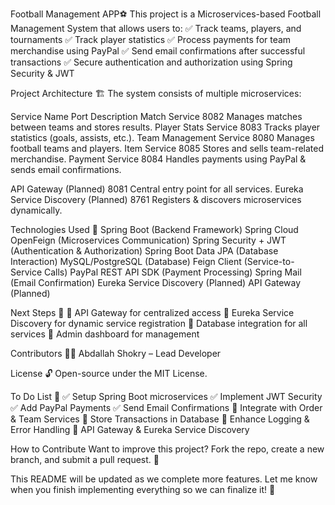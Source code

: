 Football Management APP⚽
This project is a Microservices-based Football Management System that allows users to:
✅ Track teams, players, and tournaments
✅ Track player statistics
✅ Process payments for team merchandise using PayPal
✅ Send email confirmations after successful transactions
✅ Secure authentication and authorization using Spring Security & JWT

Project Architecture 🏗️
The system consists of multiple microservices:

Service Name		Port	Description
Match Service		8082	Manages matches between teams and stores results.
Player Stats Service	8083	Tracks player statistics (goals, assists, etc.).
Team Management Service	8080	Manages football teams and players.
Item Service		8085	Stores and sells team-related merchandise.
Payment Service		8084	Handles payments using PayPal & sends email confirmations.


API Gateway (Planned)			8081	Central entry point for all services.
Eureka Service Discovery (Planned)	8761	Registers & discovers microservices dynamically.



Technologies Used 🚀
Spring Boot (Backend Framework)
Spring Cloud OpenFeign (Microservices Communication)
Spring Security + JWT (Authentication & Authorization)
Spring Boot Data JPA (Database Interaction)
MySQL/PostgreSQL (Database)
Feign Client (Service-to-Service Calls)
PayPal REST API SDK (Payment Processing)
Spring Mail (Email Confirmation)
Eureka Service Discovery (Planned)
API Gateway (Planned)


Next Steps 🚀
🔲 API Gateway for centralized access
🔲 Eureka Service Discovery for dynamic service registration
🔲 Database integration for all services
🔲 Admin dashboard for management


Contributors
👨‍💻 Abdallah Shokry – Lead Developer



License
🔓 Open-source under the MIT License.

To Do List 📝
✅ Setup Spring Boot microservices
✅ Implement JWT Security
✅ Add PayPal Payments
✅ Send Email Confirmations
🔲 Integrate with Order & Team Services
🔲 Store Transactions in Database
🔲 Enhance Logging & Error Handling
🔲 API Gateway & Eureka Service Discovery



How to Contribute
Want to improve this project? Fork the repo, create a new branch, and submit a pull request. 🚀

This README will be updated as we complete more features. Let me know when you finish implementing everything so we can finalize it! 🎯

